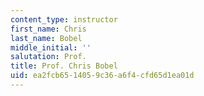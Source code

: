```yaml
---
content_type: instructor
first_name: Chris
last_name: Bobel
middle_initial: ''
salutation: Prof.
title: Prof. Chris Bobel
uid: ea2fcb65-1405-9c36-a6f4-cfd65d1ea01d
---
```

